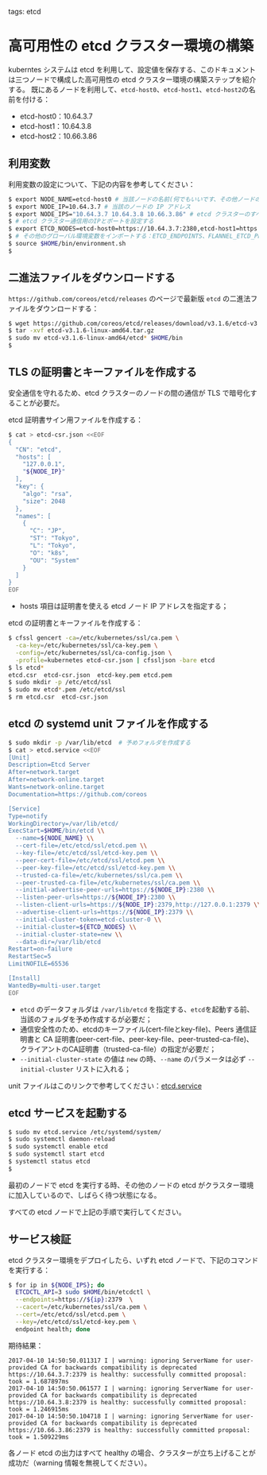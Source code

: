 <!-- toc -->

tags: etcd

# 高可用性の etcd クラスター環境の構築

kuberntes システムは etcd を利用して、設定値を保存する、このドキュメントは三つノードで構成した高可用性の etcd クラスター環境の構築ステップを紹介する。
既にあるノードを利用して、`etcd-host0`、`etcd-host1`、`etcd-host2`の名前を付ける：

+ etcd-host0：10.64.3.7
+ etcd-host1：10.64.3.8
+ etcd-host2：10.66.3.86

## 利用変数

利用変数の設定について、下記の内容を参考してください：

``` bash
$ export NODE_NAME=etcd-host0 # 当該ノードの名前(何でもいいです、その他ノードの名前と区別してください)
$ export NODE_IP=10.64.3.7 # 当該のノードの IP アドレス
$ export NODE_IPS="10.64.3.7 10.64.3.8 10.66.3.86" # etcd クラスターのすべて機器の IP アドレス
$ # etcd クラスター通信用のIPとポートを設定する
$ export ETCD_NODES=etcd-host0=https://10.64.3.7:2380,etcd-host1=https://10.64.3.8:2380,etcd-host2=https://10.66.3.86:2380
$ # その他のグローバル環境変数をインポートする：ETCD_ENDPOINTS、FLANNEL_ETCD_PREFIX、CLUSTER_CIDR
$ source $HOME/bin/environment.sh
$
```

## 二進法ファイルをダウンロードする

`https://github.com/coreos/etcd/releases` のページで最新版 `etcd` の二進法ファイルをダウンロードする：

``` bash
$ wget https://github.com/coreos/etcd/releases/download/v3.1.6/etcd-v3.1.6-linux-amd64.tar.gz
$ tar -xvf etcd-v3.1.6-linux-amd64.tar.gz
$ sudo mv etcd-v3.1.6-linux-amd64/etcd* $HOME/bin
$
```

## TLS の証明書とキーファイルを作成する

安全通信を守れるため、etcd クラスターのノードの間の通信が TLS で暗号化することが必要だ。

etcd 証明書サイン用ファイルを作成する：

``` bash
$ cat > etcd-csr.json <<EOF
{
  "CN": "etcd",
  "hosts": [
    "127.0.0.1",
    "${NODE_IP}"
  ],
  "key": {
    "algo": "rsa",
    "size": 2048
  },
  "names": [
    {
      "C": "JP",
      "ST": "Tokyo",
      "L": "Tokyo",
      "O": "k8s",
      "OU": "System"
    }
  ]
}
EOF
```

+ hosts 項目は証明書を使える etcd ノード IP アドレスを指定する；

etcd の証明書とキーファイルを作成する：

``` bash
$ cfssl gencert -ca=/etc/kubernetes/ssl/ca.pem \
  -ca-key=/etc/kubernetes/ssl/ca-key.pem \
  -config=/etc/kubernetes/ssl/ca-config.json \
  -profile=kubernetes etcd-csr.json | cfssljson -bare etcd
$ ls etcd*
etcd.csr  etcd-csr.json  etcd-key.pem etcd.pem
$ sudo mkdir -p /etc/etcd/ssl
$ sudo mv etcd*.pem /etc/etcd/ssl
$ rm etcd.csr  etcd-csr.json
```

## etcd の systemd unit ファイルを作成する

``` bash
$ sudo mkdir -p /var/lib/etcd  # 予めフォルダを作成する
$ cat > etcd.service <<EOF
[Unit]
Description=Etcd Server
After=network.target
After=network-online.target
Wants=network-online.target
Documentation=https://github.com/coreos

[Service]
Type=notify
WorkingDirectory=/var/lib/etcd/
ExecStart=$HOME/bin/etcd \\
  --name=${NODE_NAME} \\
  --cert-file=/etc/etcd/ssl/etcd.pem \\
  --key-file=/etc/etcd/ssl/etcd-key.pem \\
  --peer-cert-file=/etc/etcd/ssl/etcd.pem \\
  --peer-key-file=/etc/etcd/ssl/etcd-key.pem \\
  --trusted-ca-file=/etc/kubernetes/ssl/ca.pem \\
  --peer-trusted-ca-file=/etc/kubernetes/ssl/ca.pem \\
  --initial-advertise-peer-urls=https://${NODE_IP}:2380 \\
  --listen-peer-urls=https://${NODE_IP}:2380 \\
  --listen-client-urls=https://${NODE_IP}:2379,http://127.0.0.1:2379 \\
  --advertise-client-urls=https://${NODE_IP}:2379 \\
  --initial-cluster-token=etcd-cluster-0 \\
  --initial-cluster=${ETCD_NODES} \\
  --initial-cluster-state=new \\
  --data-dir=/var/lib/etcd
Restart=on-failure
RestartSec=5
LimitNOFILE=65536

[Install]
WantedBy=multi-user.target
EOF
```

+ `etcd` のデータフォルダは `/var/lib/etcd` を指定する、`etcd`を起動する前、当該のフォルダを予め作成するが必要だ；
+ 通信安全性のため、etcdのキーファイル(cert-fileとkey-file)、Peers 通信証明書と CA 証明書(peer-cert-file、peer-key-file、peer-trusted-ca-file)、クライアントのCA証明書（trusted-ca-file）の指定が必要だ；
+ `--initial-cluster-state` の値は `new` の時、`--name` のパラメータは必ず `--initial-cluster` リストに入れる；

unit ファイルはこのリンクで参考してください：[etcd.service](https://github.com/it2911/deploy_kubernetes_cluster/blob/master/systemd/etcd.service)

## etcd サービスを起動する

``` bash
$ sudo mv etcd.service /etc/systemd/system/
$ sudo systemctl daemon-reload
$ sudo systemctl enable etcd
$ sudo systemctl start etcd
$ systemctl status etcd
$
```

最初のノードで etcd を実行する時、その他のノードの etcd がクラスター環境に加入しているので、しばらく待つ状態になる。

すべての etcd ノードで上記の手順で実行してください。

## サービス検証

etcd クラスター環境をデプロイしたら、いずれ etcd ノードで、下記のコマンドを実行する：

``` bash
$ for ip in ${NODE_IPS}; do
  ETCDCTL_API=3 sudo $HOME/bin/etcdctl \
  --endpoints=https://${ip}:2379  \
  --cacert=/etc/kubernetes/ssl/ca.pem \
  --cert=/etc/etcd/ssl/etcd.pem \
  --key=/etc/etcd/ssl/etcd-key.pem \
  endpoint health; done
```

期待結果：

``` text
2017-04-10 14:50:50.011317 I | warning: ignoring ServerName for user-provided CA for backwards compatibility is deprecated
https://10.64.3.7:2379 is healthy: successfully committed proposal: took = 1.687897ms
2017-04-10 14:50:50.061577 I | warning: ignoring ServerName for user-provided CA for backwards compatibility is deprecated
https://10.64.3.8:2379 is healthy: successfully committed proposal: took = 1.246915ms
2017-04-10 14:50:50.104718 I | warning: ignoring ServerName for user-provided CA for backwards compatibility is deprecated
https://10.66.3.86:2379 is healthy: successfully committed proposal: took = 1.509229ms
```

各ノード etcd の出力はすべて healthy の場合、クラスターが立ち上げることが成功だ（warning 情報を無視してください）。

